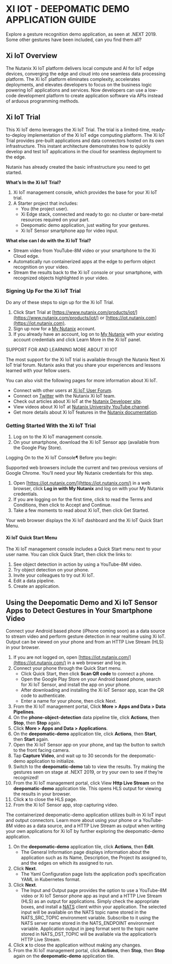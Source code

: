 # XI IOT - DEEPOMATIC DEMO APPLICATION GUIDE

Explore a gesture recognition demo application, as seen at .NEXT 2019. Some other gestures have been included, can you find them all?

## Xi IoT Overview

The Nutanix Xi IoT platform delivers local compute and AI for IoT edge devices, converging the edge and cloud into one seamless data processing platform. The Xi IoT platform eliminates complexity, accelerates deployments, and elevates developers to focus on the business logic powering IoT applications and services. Now developers can use a low-code development platform to create application software via APIs instead of arduous programming methods.

## Xi IoT Trial
This Xi IoT demo leverages the Xi IoT Trial. The trial is a limited-time, ready-to-deploy implementation of the Xi IoT edge computing platform. The Xi IoT Trial provides pre-built applications and data connectors hosted on its own infrastructure. This instant architecture demonstrates how to quickly develop and test IoT applications in the cloud for seamless deployment to the edge.

Nutanix has already created the basic infrastructure you need to get started.

**What’s In the Xi IoT Trial?**

1. Xi IoT management console, which provides the base for your Xi IoT trial.
1. A Starter project that includes:
    * You (the project user).
    * Xi Edge stack, connected and ready to go: no cluster or bare-metal resources required on your part.
    * Deepomatic demo application, just waiting for your gestures.
    * Xi IoT Sensor smartphone app for video input.

**What else can I do with the Xi IoT Trial?**
* Stream video from YouTube-8M video or your smartphone to the Xi Cloud edge.
* Automatically run containerized apps at the edge to perform object recognition on your video.
* Stream the results back to the Xi IoT console or your smartphone, with recognized objects highlighted in your video.

### Signing Up For the Xi IoT Trial

Do any of these steps to sign up for the Xi IoT Trial.

1. Click Start Trial at [https://www.nutanix.com/products/iot/](https://www.nutanix.com/products/iot/) or [https://iot.nutanix.com](https://iot.nutanix.com).
1. Sign up now for a [My Nutanix](https://my.nutanix.com) account.
1. If you already have an account, log on to [My Nutanix](https://my.nutanix.com) with your existing account credentials and click Learn More in the Xi IoT panel.

SUPPORT FOR AND LEARNING MORE ABOUT XI IOT

The most support for the Xi IoT trial is available through the Nutanix Next Xi IoT trial forum. Nutanix asks that you share your experiences and lessons learned with your fellow users.

You can also visit the following pages for more information about Xi IoT.
* Connect with other users at [Xi IoT User Forum](https://next.nutanix.com/xi-iot-72).
* Connect on [Twitter](https://twitter.com/NutanixIoT) with the Nutanix Xi IoT team.
* Check out articles about Xi IoT at the [Nutanix Developer site](https://developer.nutanix.com/iot).
* View videos about Xi IoT at [Nutanix University YouTube channel](https://www.youtube.com/watch?v#wmUkz-XZLJo).
* Get more details about Xi IoT features in the [Nutanix documentation](https://portal.nutanix.com/?filterKey#type&filterVal#Xi#/page/docs/list).

### Getting Started With the Xi IoT Trial
1. Log on to the Xi IoT management console.
1. On your smartphone, download the Xi IoT Sensor app (available from the Google Play Store).

Logging On to the Xi IoT Console¶
Before you begin:

Supported web browsers include the current and two previous versions of Google Chrome. You’ll need your My Nutanix credentials for this step.
1. Open [https://iot.nutanix.com/](https://iot.nutanix.com/) in a web browser, click **Log in with My Nutanix** and log on with your My Nutanix credentials.
1. If you are logging on for the first time, click to read the Terms and Conditions, then click to Accept and Continue.
1. Take a few moments to read about Xi IoT, then click Get Started.

Your web browser displays the Xi IoT dashboard and the Xi IoT Quick Start Menu.

#### Xi IoT Quick Start Menu
The Xi IoT management console includes a Quick Start menu next to your user name. You can click Quick Start, then click the links to:
1. See object detection in action by using a YouTube-8M video.
1. Try object detection on your phone.
1. Invite your colleagues to try out Xi IoT.
1. Edit a data pipeline.
1. Create an application.

## Using the Deepomatic Demo and Xi IoT Sensor Apps to Detect Gestures in Your Smartphone Video

Connect your Android based phone (iPhone coming soon) as a data source to stream video and perform gesture detection in near realtime using Xi IoT. Output can be viewed on your phone and from an HTTP Live Stream (HLS) in your browser.
1. If you are not logged on, open [https://iot.nutanix.com/](https://iot.nutanix.com/) in a web browser and log in.
1. Connect your phone through the Quick Start menu.
    * Click Quick Start, then click **Scan QR code** to connect a phone.
    * Open the Google Play Store on your Android based phone, search for Xi IoT Sensor, and install the app on your phone.
    * After downloading and installing the Xi IoT Sensor app, scan the QR code to authenticate.
    * Enter a name for your phone, then click Next.
1. From the Xi IoT management portal, Click **More > Apps and Data > Data Pipelines**.
1. On the **phone-object-detection** data pipeline tile, click **Actions**, then **Stop**, then **Stop** again.
1. Click **More > Apps and Data > Applications**.
1. On the **deepomatic-demo** application tile, click **Actions**, then **Start**, then **Start** again.
1. Open the Xi IoT Sensor app on your phone, and tap the button to switch to the front facing camera.
1. Tap **Capture Video**, and wait up to 30 seconds for the deepomatic-demo application to initialize.
1. Switch to the **deepomatic-demo** tab to view the results. Try making the gestures seen on stage at .NEXT 2019, or try your own to see if they’re recognized!
1. From the Xi IoT management portal, click View **Http Live Stream** on the **deepomatic-demo** application tile. This opens HLS output for viewing the results in your browser.
1. Click **x** to close the HLS page.
1. From the Xi IoT Sensor app, stop capturing video.

The containerized deepomatic-demo application utilizes built-in Xi IoT input and output connectors. Learn more about using your phone or a YouTube-8M video as a data source, and a HTTP Live Stream as output when writing your own applications for Xi IoT by further exploring the deepomatic-demo application.
1. On the **deepomatic-demo** application tile, click **Actions**, then **Edit**.
    * The General Information page displays information about the application such as its Name, Description, the Project its assigned to, and the edges on which its assigned to run.
1. Click **Next**.
    * The Yaml Configuration page lists the application pod’s specification YAML in Kubernetes format.
1. Click **Next**.
    * The Input and Output page provides the option to use a YouTube-8M video or Xi IoT Sensor phone app as input and a HTTP Live Stream (HLS) as an output for applications. Simply check the appropriate boxes, and install a [NATS](https://nats.io/) client within your application. The selected input will be available on the NATS topic name stored in the NATS_SRC_TOPIC environment variable. Subscribe to it using the NATS server name stored in the NATS_ENDPOINT environment variable. Application output in jpeg format sent to the topic name stored in NATS_DST_TOPIC will be available via the application’s HTTP Live Stream.
1. Click **x** to close the application without making any changes.
1. From the Xi IoT management portal, click **Actions**, then **Stop**, then **Stop** again on the **deepomatic-demo** application tile.
